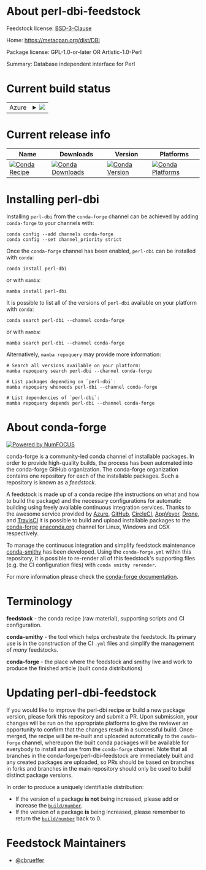 About perl-dbi-feedstock
========================

Feedstock license: [BSD-3-Clause](https://github.com/conda-forge/perl-dbi-feedstock/blob/main/LICENSE.txt)

Home: https://metacpan.org/dist/DBI

Package license: GPL-1.0-or-later OR Artistic-1.0-Perl

Summary: Database independent interface for Perl

Current build status
====================


<table>
    
  <tr>
    <td>Azure</td>
    <td>
      <details>
        <summary>
          <a href="https://dev.azure.com/conda-forge/feedstock-builds/_build/latest?definitionId=17247&branchName=main">
            <img src="https://dev.azure.com/conda-forge/feedstock-builds/_apis/build/status/perl-dbi-feedstock?branchName=main">
          </a>
        </summary>
        <table>
          <thead><tr><th>Variant</th><th>Status</th></tr></thead>
          <tbody><tr>
              <td>linux_64</td>
              <td>
                <a href="https://dev.azure.com/conda-forge/feedstock-builds/_build/latest?definitionId=17247&branchName=main">
                  <img src="https://dev.azure.com/conda-forge/feedstock-builds/_apis/build/status/perl-dbi-feedstock?branchName=main&jobName=linux&configuration=linux%20linux_64_" alt="variant">
                </a>
              </td>
            </tr><tr>
              <td>linux_aarch64</td>
              <td>
                <a href="https://dev.azure.com/conda-forge/feedstock-builds/_build/latest?definitionId=17247&branchName=main">
                  <img src="https://dev.azure.com/conda-forge/feedstock-builds/_apis/build/status/perl-dbi-feedstock?branchName=main&jobName=linux&configuration=linux%20linux_aarch64_" alt="variant">
                </a>
              </td>
            </tr><tr>
              <td>osx_64</td>
              <td>
                <a href="https://dev.azure.com/conda-forge/feedstock-builds/_build/latest?definitionId=17247&branchName=main">
                  <img src="https://dev.azure.com/conda-forge/feedstock-builds/_apis/build/status/perl-dbi-feedstock?branchName=main&jobName=osx&configuration=osx%20osx_64_" alt="variant">
                </a>
              </td>
            </tr><tr>
              <td>osx_arm64</td>
              <td>
                <a href="https://dev.azure.com/conda-forge/feedstock-builds/_build/latest?definitionId=17247&branchName=main">
                  <img src="https://dev.azure.com/conda-forge/feedstock-builds/_apis/build/status/perl-dbi-feedstock?branchName=main&jobName=osx&configuration=osx%20osx_arm64_" alt="variant">
                </a>
              </td>
            </tr>
          </tbody>
        </table>
      </details>
    </td>
  </tr>
</table>

Current release info
====================

| Name | Downloads | Version | Platforms |
| --- | --- | --- | --- |
| [![Conda Recipe](https://img.shields.io/badge/recipe-perl--dbi-green.svg)](https://anaconda.org/conda-forge/perl-dbi) | [![Conda Downloads](https://img.shields.io/conda/dn/conda-forge/perl-dbi.svg)](https://anaconda.org/conda-forge/perl-dbi) | [![Conda Version](https://img.shields.io/conda/vn/conda-forge/perl-dbi.svg)](https://anaconda.org/conda-forge/perl-dbi) | [![Conda Platforms](https://img.shields.io/conda/pn/conda-forge/perl-dbi.svg)](https://anaconda.org/conda-forge/perl-dbi) |

Installing perl-dbi
===================

Installing `perl-dbi` from the `conda-forge` channel can be achieved by adding `conda-forge` to your channels with:

```
conda config --add channels conda-forge
conda config --set channel_priority strict
```

Once the `conda-forge` channel has been enabled, `perl-dbi` can be installed with `conda`:

```
conda install perl-dbi
```

or with `mamba`:

```
mamba install perl-dbi
```

It is possible to list all of the versions of `perl-dbi` available on your platform with `conda`:

```
conda search perl-dbi --channel conda-forge
```

or with `mamba`:

```
mamba search perl-dbi --channel conda-forge
```

Alternatively, `mamba repoquery` may provide more information:

```
# Search all versions available on your platform:
mamba repoquery search perl-dbi --channel conda-forge

# List packages depending on `perl-dbi`:
mamba repoquery whoneeds perl-dbi --channel conda-forge

# List dependencies of `perl-dbi`:
mamba repoquery depends perl-dbi --channel conda-forge
```


About conda-forge
=================

[![Powered by
NumFOCUS](https://img.shields.io/badge/powered%20by-NumFOCUS-orange.svg?style=flat&colorA=E1523D&colorB=007D8A)](https://numfocus.org)

conda-forge is a community-led conda channel of installable packages.
In order to provide high-quality builds, the process has been automated into the
conda-forge GitHub organization. The conda-forge organization contains one repository
for each of the installable packages. Such a repository is known as a *feedstock*.

A feedstock is made up of a conda recipe (the instructions on what and how to build
the package) and the necessary configurations for automatic building using freely
available continuous integration services. Thanks to the awesome service provided by
[Azure](https://azure.microsoft.com/en-us/services/devops/), [GitHub](https://github.com/),
[CircleCI](https://circleci.com/), [AppVeyor](https://www.appveyor.com/),
[Drone](https://cloud.drone.io/welcome), and [TravisCI](https://travis-ci.com/)
it is possible to build and upload installable packages to the
[conda-forge](https://anaconda.org/conda-forge) [anaconda.org](https://anaconda.org/)
channel for Linux, Windows and OSX respectively.

To manage the continuous integration and simplify feedstock maintenance
[conda-smithy](https://github.com/conda-forge/conda-smithy) has been developed.
Using the ``conda-forge.yml`` within this repository, it is possible to re-render all of
this feedstock's supporting files (e.g. the CI configuration files) with ``conda smithy rerender``.

For more information please check the [conda-forge documentation](https://conda-forge.org/docs/).

Terminology
===========

**feedstock** - the conda recipe (raw material), supporting scripts and CI configuration.

**conda-smithy** - the tool which helps orchestrate the feedstock.
                   Its primary use is in the construction of the CI ``.yml`` files
                   and simplify the management of *many* feedstocks.

**conda-forge** - the place where the feedstock and smithy live and work to
                  produce the finished article (built conda distributions)


Updating perl-dbi-feedstock
===========================

If you would like to improve the perl-dbi recipe or build a new
package version, please fork this repository and submit a PR. Upon submission,
your changes will be run on the appropriate platforms to give the reviewer an
opportunity to confirm that the changes result in a successful build. Once
merged, the recipe will be re-built and uploaded automatically to the
`conda-forge` channel, whereupon the built conda packages will be available for
everybody to install and use from the `conda-forge` channel.
Note that all branches in the conda-forge/perl-dbi-feedstock are
immediately built and any created packages are uploaded, so PRs should be based
on branches in forks and branches in the main repository should only be used to
build distinct package versions.

In order to produce a uniquely identifiable distribution:
 * If the version of a package **is not** being increased, please add or increase
   the [``build/number``](https://docs.conda.io/projects/conda-build/en/latest/resources/define-metadata.html#build-number-and-string).
 * If the version of a package **is** being increased, please remember to return
   the [``build/number``](https://docs.conda.io/projects/conda-build/en/latest/resources/define-metadata.html#build-number-and-string)
   back to 0.

Feedstock Maintainers
=====================

* [@cbrueffer](https://github.com/cbrueffer/)

